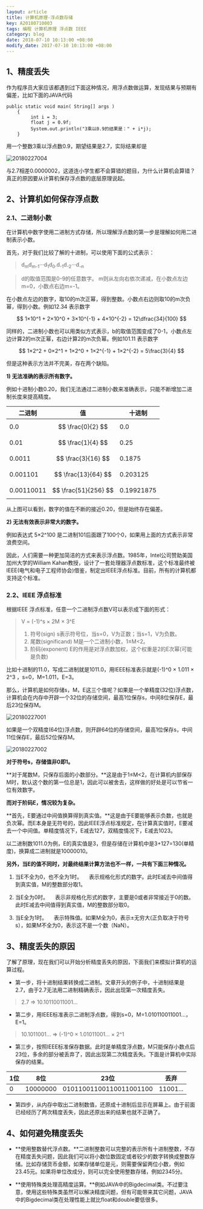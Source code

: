 ```yaml
---
layout: article
title: 计算机原理-浮点数存储
key: A20180710003
tags: 编程 计算机原理 浮点数 IEEE
category: blog
date: 2018-07-10 10:13:00 +08:00
modify_date: 2017-07-10 10:13:00 +08:00
---
```


## 1、精度丢失

作为程序员大家应该都遇到过下面这种情况，用浮点数做运算，发现结果与预期有偏差，比如下面的JAVA代码

```    
public static void main( String[] args )
    {
    	 int i = 3;
    	 float j = 0.9f;
    	 System.out.println("3乘以0.9的结果是：" + i*j);
    }
```

用一个整数3乘以浮点数0.9，期望结果是2.7，实际结果却是

![20180227004](https://wangtao-1256981172.cos.ap-guangzhou.myqcloud.com/20180227004.png)

与2.7相差0.0000002，这道连小学生都不会算错的题目，为什么计算机会算错？真正的原因要从计算机保存浮点数的底层原理说起。

<!--more-->

## 2、计算机如何保存浮点数

### 2.1、二进制小数

在计算机中数字使用二进制方式存储，所以理解浮点数的第一步是理解如何用二进制表示小数。

首先，对于我们比较了解的十进制，可以使用下面的公式表示：

> d<sub>m</sub>d<sub>m-1</sub>···d<sub>1</sub>d<sub>0</sub>.d<sub>-1</sub>d<sub>-2</sub>···d<sub>-n</sub>

> d的取值范围是0-9的任意数字。
> m则从左向右依次递减，在小数点左边m=0，小数点右边m=-1。

在小数点左边的数字，取10的m次正幂，得到整数。小数点右边则取10的m次负幂，得到小数。例如12.34 表示数字 

$$ 1×10^1 + 2×10^0 + 3×10^{-1} + 4×10^{-2} = 12\dfrac{34}{100} $$

同样的，二进制小数也可以用类似方式表示，b的取值范围变成了0-1，小数点左边计算2的m次正幂，右边计算2的m次负幂。例如101.11 表示数字

$$ 1×2^2 + 0×2^1 + 1×2^0 + 1×2^{-1} + 1×2^{-2} = 5\frac{3}{4} $$

但是这种表示方法并不完美，存在两个缺陷。

**1) 无法准确的表示所有数字。**

例如十进制小数0.20，我们无法通过二进制小数来准确表示，只能不断增加二进制长度来提高精度。

| 二进制 | 值 | 十进制 |
| --- | --- | --- |
| 0.0 | $$ \frac{0}{2} $$ | 0.0 |
| 0.01 | $$ \frac{1}{4} $$ | 0.25 |
| 0.0011 | $$ \frac{3}{16} $$ | 0.1875 |
| 0.001101 | $$ \frac{13}{64} $$ | 0.203125 |
| 0.00110011 | $$ \frac{51}{256} $$ | 0.19921875 |

从上图可以看到，数字的值在不断的接近0.20，但是始终存在偏差。

**2) 无法有效表示非常大的数字。**

例如表达式 5×2^100 是二进制101后面跟了100个0，如果用上面的方式表示非常浪费空间。

因此，人们需要一种更加简洁的方式来表示浮点数。1985年，Intel公司赞助美国加州大学的William Kahan教授，设计了一套处理器浮点数标准，这个标准最终被IEEE(电气和电子工程师协会)借鉴，制定出IEEE浮点标准。目前，所有的计算机都支持这个标准。

### 2.2、IEEE 浮点标准

根据IEEE 浮点标准，任意一个二进制浮点数V可以表示成下面的形式：

> V = (-1)^s × 2M × 3^E
> 
> 1. 符号(sign) s表示符号位，当s=0，V为正数；当s=1，V为负数。
> 2. 尾数(significand) M是一个二进制小数，1≤M<2。
> 3. 阶码(exponent) E的作用是对浮点数加权，这个权重是2的E次幂(可能是负数)

比如十进制的11.0，写成二进制就是1011.0，用IEEE标准表示就是(-1)^0 × 1.011 × 2^3 ，s=0，M=1.011，E=3。

那么，计算机是如何存储s，M，E这三个值呢？如果是一个单精度(32位)浮点数，计算机会在内存中开辟一个32位的存储空间，最高1位保存s，中间8位保存E，最后23位保存M。

![20180227001](https://wangtao-1256981172.cos.ap-guangzhou.myqcloud.com/20180227001.png)

如果是一个双精度(64位)浮点数，则开辟64位的存储空间，最高1位保存s，中间11位保存E，最后52位保存M。

![20180227002](https://wangtao-1256981172.cos.ap-guangzhou.myqcloud.com/20180227002.png)

**对于符号s，存储值非0即1。**

**对于尾数M，只保存后面的小数部分。**这是由于1≤M<2，在计算机内部保存M时，默认这个数的第一位总是1，因此可以被舍去，这样做的好处是可以节省一位有效数字。

**而对于阶码E，情况较为复杂。**

**首先，E要通过中间值换算得到真实值。**这是由于E要能够表示负数，也就是负次幂。而E本身是无符号的，因此IEEE浮点标准规定，在计算真实值时，E要减去一个中间值。单精度情况下，E减去127，双精度情况下，E减去1023。

以二进制数1011.0为例，E的真实值是3，但是存储在计算机中是3+127=130(单精度)，换算成二进制就是10000010。

**另外，当E的值不同时，对最终结果计算方法也不一样，一共有下面三种情况。**

1) 当E不全为0，也不全为1时。
　表示规格化形式的数字。此时E减去中间值得到真实值，M的整数部分取1。

2) 当E全为0时。
　表示非规格化形式的数字，主要是0或者非常接近于0的数。此时E减去中间值得到真实值，M的整数部分取0。

3) 当E全为1时。
　表示特殊值。如果M全为0，表示±无穷大(正负取决于符号s），如果M不全为0，表示这不是一个数（NaN）。
　
## 3、精度丢失的原因
了解了原理，现在我们可以开始分析精度丢失的原因，下面我们来模拟计算机的运算过程。

* 第一步，将十进制结果转换成二进制。文章开头的例子中，十进制结果是2.7，由于2.7无法用二进制精确表示，因此出现第一次精度丢失。
  
> 2.7 => 10.10110011001...

* 第二步，用IEEE标准表示二进制浮点数，得到s=0，M=1.010110011001...，E=1。

> 10.1011001... => (-1)^0 × 1.01011001... × 2^1

* 第三步，按照IEEE标准保存数据。此时是单精度浮点数，M只能保存小数点后23位，多余的部分被丢弃了，因此出现第二次精度丢失。下面是计算机中实际保存的结果。

| 1位 | 8位 | 23位 | 丢弃
| --- | --- | --- | --- |
| 0 | 10000000 | 01011001100110011001100| 11001... |

* 第四步，从内存中取出二进制数值，还原成十进制后显示在屏幕上。由于前面已经经历了两次精度丢失，因此还原出来的结果也就不正确了。

## 4、如何避免精度丢失

* **使用整数替代浮点数。**二进制整数可以完整的表示所有十进制整数，不存在精度丢失问题，因此我们可以将小数位数固定或者较少的数字转换成整数存储。比如存储货币金额，如果存储单位是元，则需要保留两位小数，例如23.45元。如果将单位改成分，则可以完全使用整数存储，例如2345分。

* **使用特殊类处理高精度运算。**例如JAVA中的Bigdecimal类。不过要注意，使用这些特殊类虽然可以解决精度问题，但有可能带来其它问题，JAVA中的Bigdecimal类在处理性能上就比float和double要低很多。


